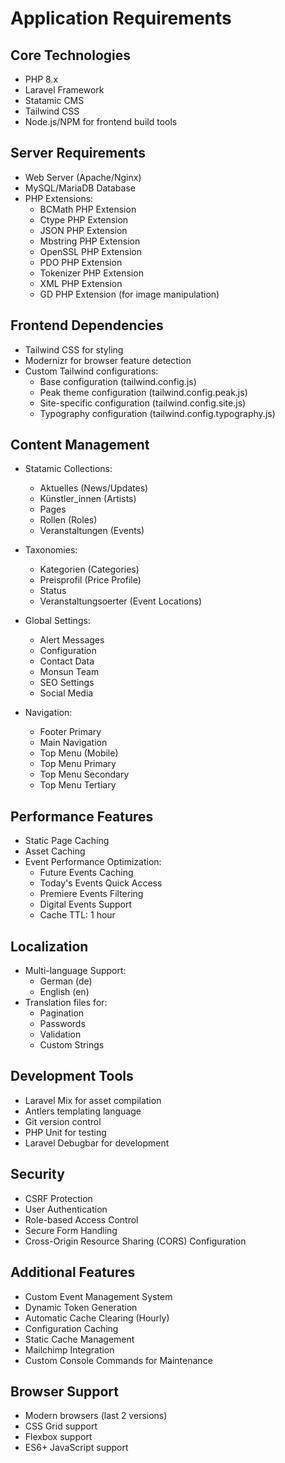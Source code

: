 # Application Requirements

## Core Technologies
- PHP 8.x
- Laravel Framework
- Statamic CMS
- Tailwind CSS
- Node.js/NPM for frontend build tools

## Server Requirements
- Web Server (Apache/Nginx)
- MySQL/MariaDB Database
- PHP Extensions:
  - BCMath PHP Extension
  - Ctype PHP Extension
  - JSON PHP Extension
  - Mbstring PHP Extension
  - OpenSSL PHP Extension
  - PDO PHP Extension
  - Tokenizer PHP Extension
  - XML PHP Extension
  - GD PHP Extension (for image manipulation)

## Frontend Dependencies
- Tailwind CSS for styling
- Modernizr for browser feature detection
- Custom Tailwind configurations:
  - Base configuration (tailwind.config.js)
  - Peak theme configuration (tailwind.config.peak.js)
  - Site-specific configuration (tailwind.config.site.js)
  - Typography configuration (tailwind.config.typography.js)

## Content Management
- Statamic Collections:
  - Aktuelles (News/Updates)
  - Künstler_innen (Artists)
  - Pages
  - Rollen (Roles)
  - Veranstaltungen (Events)

- Taxonomies:
  - Kategorien (Categories)
  - Preisprofil (Price Profile)
  - Status
  - Veranstaltungsoerter (Event Locations)

- Global Settings:
  - Alert Messages
  - Configuration
  - Contact Data
  - Monsun Team
  - SEO Settings
  - Social Media

- Navigation:
  - Footer Primary
  - Main Navigation
  - Top Menu (Mobile)
  - Top Menu Primary
  - Top Menu Secondary
  - Top Menu Tertiary

## Performance Features
- Static Page Caching
- Asset Caching
- Event Performance Optimization:
  - Future Events Caching
  - Today's Events Quick Access
  - Premiere Events Filtering
  - Digital Events Support
  - Cache TTL: 1 hour

## Localization
- Multi-language Support:
  - German (de)
  - English (en)
- Translation files for:
  - Pagination
  - Passwords
  - Validation
  - Custom Strings

## Development Tools
- Laravel Mix for asset compilation
- Antlers templating language
- Git version control
- PHP Unit for testing
- Laravel Debugbar for development

## Security
- CSRF Protection
- User Authentication
- Role-based Access Control
- Secure Form Handling
- Cross-Origin Resource Sharing (CORS) Configuration

## Additional Features
- Custom Event Management System
- Dynamic Token Generation
- Automatic Cache Clearing (Hourly)
- Configuration Caching
- Static Cache Management
- Mailchimp Integration
- Custom Console Commands for Maintenance

## Browser Support
- Modern browsers (last 2 versions)
- CSS Grid support
- Flexbox support
- ES6+ JavaScript support

